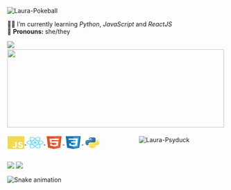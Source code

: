 <img alt="Laura-Pokeball" height="50" width="50" src="https://64.media.tumblr.com/8d4f8c58283a93c9ea16f3bcbeba17ae/4213108ffafbe20e-0a/s540x810/6f1a1ba3965c0b3838bc5aecbcb9f6e5f72f6635.png"><br>
 
🐱‍👤 I’m currently learning <i>Python</i>, <i>JavaScript</i> and <i>ReactJS</i> <br>
🦝 <b>Pronouns:</b> she/they


<div>
  <a href="https://github.com/clckr">
  <img height="180em" src="https://github-readme-stats.vercel.app/api?username=clckr&show_icons=true&theme=tokyonight&include_all_commits=true&count_private=true&bg_color=0D1117&text_color=f2e5e4&icon_color=EBA1AC&title_color=F1E9D8&border_color=FFEB8E"/>
  <img height="180em" width="500em" src="https://github-readme-stats.vercel.app/api/top-langs/?username=clckr&layout=compact&langs_count=7&theme=tokyonight&bg_color=0D1117&text_color=f2e5e4&icon_color=EBA1AC&title_color=F1E9D8&border_color=FFEB8E"/>
</div>

<div style="display: inline_block"><br>
  <img align="center" alt="Laura-Js" height="30" width="40" src="https://raw.githubusercontent.com/devicons/devicon/master/icons/javascript/javascript-plain.svg">
  <img align="center" alt="Laura-React" height="30" width="40" src="https://raw.githubusercontent.com/devicons/devicon/master/icons/react/react-original.svg">
  <img align="center" alt="Laura-HTML" height="30" width="40" src="https://raw.githubusercontent.com/devicons/devicon/master/icons/html5/html5-original.svg">
  <img align="center" alt="Laura-CSS" height="30" width="40" src="https://raw.githubusercontent.com/devicons/devicon/master/icons/css3/css3-original.svg">
  <img align="center" alt="Laura-Python" height="30" width="40" src="https://raw.githubusercontent.com/devicons/devicon/master/icons/python/python-original.svg">
  <img align="right" alt="Laura-Psyduck" height="120" width="200" src="https://64.media.tumblr.com/763943cdc594e49cc7aa334d6f003be7/4213108ffafbe20e-f7/s500x750/71d4c05076722fa926c363e5a0ea5d726ae374fa.gifv">
</div>
  
  ##
  
<div>
  <a href = "mailto:laurabargps@gmail.com"><img src="https://img.shields.io/badge/-Gmail-%23333?style=for-the-badge&logo=gmail&logoColor=white" target="_blank"></a>
  <a href="https://www.linkedin.com/in/laurabarg" target="_blank"><img src="https://img.shields.io/badge/-LinkedIn-%230077B5?style=for-the-badge&logo=linkedin&logoColor=white" target="_blank"></a> 
 
![Snake animation](https://github.com/clckr/clckr/blob/output/github-contribution-grid-snake.svg)
 
</div>
